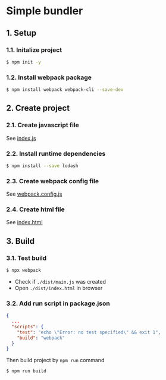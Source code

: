 # Simple bundler

## 1. Setup

### 1.1. Initalize project

```bash
$ npm init -y
```

### 1.2. Install webpack package

```bash
$ npm install webpack webpack-cli --save-dev
```

## 2. Create project

### 2.1. Create **javascript** file

See [index.js](./src/index.js)

### 2.2. Install runtime dependencies

```bash
$ npm install --save lodash
```

### 2.3. Create **webpack config** file

See [webpack.config.js](./webpack.config.js)

### 2.4. Create **html** file

See [index.html](./dist/index.html)

## 3. Build

### 3.1. Test build

```bash
$ npx webpack
```

- Check if `./dist/main.js` was created
- Open `./dist/index.html` in browser

### 3.2. Add run script in package.json

```json
{
  ...
  "scripts": {
    "test": "echo \"Error: no test specified\" && exit 1",
    "build": "webpack"
  }
}
```

Then build project by `npm run` command

```bash
$ npm run build
```
